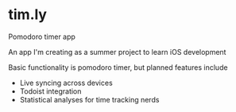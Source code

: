 # tim.ly
Pomodoro timer app

An app I'm creating as a summer project to learn iOS development

Basic functionality is pomodoro timer, but planned features include

<ul>

  <li>Live syncing across devices
  <li>Todoist integration
  <li>Statistical analyses for time tracking nerds
